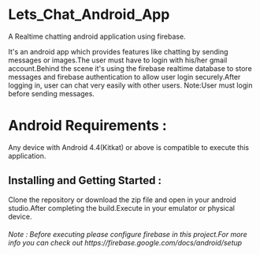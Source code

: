 # Lets_Chat_Android_App
A Realtime chatting android application using firebase.

It's an android app which provides features like chatting by sending messages or images.The user must have to login with his/her gmail account.Behind the scene it's using the firebase realtime database to store messages and firebase authentication to allow user login securely.After logging in, user can chat very easily with other users.
Note:User must login before sending messages.

<h1> Android Requirements : </h1>
Any device with Android 4.4(Kitkat) or above is compatible to execute this application.

<h2>Installing and Getting Started :</h2>
Clone the repository or download the zip file and open in your android studio.After completing the build.Execute in your emulator or physical device. </br>
<h6>Note : Before executing please configure firebase in this project.For more info you can check out https://firebase.google.com/docs/android/setup </h6>
